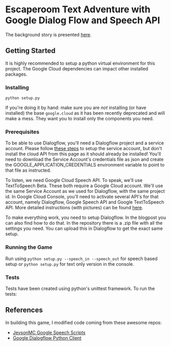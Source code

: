 # Escaperoom Text Adventure with Google Dialog Flow and Speech API

The background story is presented [here](https://medium.com/p/1542df2e8203/edit). 

## Getting Started
It is highly recommended to setup a python virtual environment for this project. The Google Cloud dependencies can impact other installed packages.

### Installing
`python setup.py`

If you're doing it by hand: make sure you are *not* installing (or have installed) the base `google.cloud` as it has been recently deprecated and will make a mess. They want you to install only the components you need. 

### Prerequisites 
To be able to use Dialogflow, you'll need a Dialogflow project and a service account. Please follow [these steps](https://medium.com/r/?url=https%3A%2F%2Fdialogflow.com%2Fdocs%2Freference%2Fv2-auth-setup) to setup the service account, but don't install the cloud API from this page as it should already be installed! You'll need to download the Service Account's credentials file as json and create the GOOGLE_APPLICATION_CREDENTIALS environment variable to point to that file as instructed.  

To listen, we need Google Cloud Speech API. To speak, we'll use TextToSpeech Beta. These both require a Google Cloud account. We'll use the same Service Account as we used for Dialogflow, with the same project id. In Google Cloud Console, you'll need to activate several API's for that account, namely Dialogflow, Google Speech API and Google TextToSpeech API. More detailed instructions (with pictures) can be found [here](https://medium.com/p/1542df2e8203/edit). 

To make everything work, you need to setup Dialogflow. In the blogpost you can also find how to do that. In the repository there is a .zip file with all the settings you need. You can upload this in Dialogflow to get the exact same setup. 

### Running the Game
Run using `python setup.py --speech_in --speech_out` for speech based setup or `python setup.py` for text only version in the console. 

### Tests
Tests have been created using python's unittest framework. To run the tests: 



## References 
In building this game, I modified code coming from these awesome repos:

* [JeysonMC Google Speech Scripts](https://github.com/jeysonmc/python-google-speech-scripts/blob/master/stt_google.py)
* [Google Dialogflow Python Client](https://dialogflow-python-client-v2.readthedocs.io/en/latest/)


